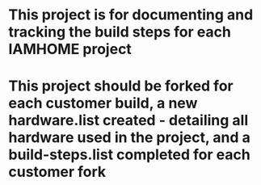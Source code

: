 # This project is for documenting and tracking the build steps for each IAMHOME project
# This project should be forked for each customer build, a new hardware.list created - detailing all hardware used in the project, and a build-steps.list completed for each customer fork
